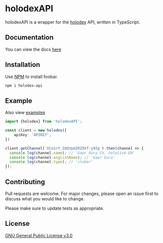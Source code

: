 # holodexAPI

holodexAPI is a wrapper for the [holodex](https://holodex.net/) API, written in TypeScript.

## Documentation

You can view the docs [here](https://dragongoose.github.io/holodexAPI/index.html)

## Installation

Use [NPM](https://npmjs.com) to install foobar.

```bash
npm i holodex-api
```

## Example

Also view [examples](https://github.com/dragongoose/holodexAPI/tree/master/src/examples)

```typescript
import {holodex} from 'holodexAPI';

const client = new holodex({
    apiKey: 'APIKEY',
})

client.getChannel('UCoSrY_IQQVpmIRZ9Xf-y93g').then(channel => {
  console.log(channel.name); // 'Gawr Gura Ch. hololive-EN'
  console.log(channel.englishName); // 'Gawr Gura'
  console.log(channel.type); // 'vtuber'
});
```

## Contributing
Pull requests are welcome. For major changes, please open an issue first to discuss what you would like to change.

Please make sure to update tests as appropriate.

## License
[GNU General Public License v3.0](https://choosealicense.com/licenses/gpl-3.0/)